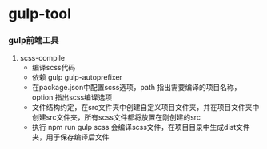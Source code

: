 # gulp-tool
### gulp前端工具

1. scss-compile
    - 编译scss代码
    - 依赖 gulp gulp-autoprefixer
    - 在package.json中配置scss选项，path 指出需要编译的项目名称，option 指出scss编译选项
    - 文件结构约定，在src文件夹中创建自定义项目文件夹，并在项目文件夹中创建src文件夹，所有scss文件都将放置在刚创建的src
    - 执行 npm run gulp scss 会编译scss文件，在项目目录中生成dist文件夹，用于保存编译后文件



